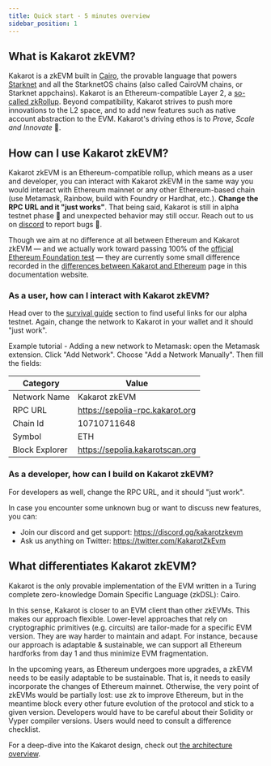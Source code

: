 ```yaml
---
title: Quick start - 5 minutes overview
sidebar_position: 1
---
```


## What is Kakarot zkEVM?

Kakarot is a zkEVM built in [Cairo](https://www.cairo-lang.org/), the provable
language that powers [Starknet](https://starkware.co/starknet/) and all the
StarknetOS chains (also called CairoVM chains, or Starknet appchains). Kakarot
is an Ethereum-compatible Layer 2, a
[so-called zkRollup](https://ethereum.org/developers/docs/scaling/zk-rollups).
Beyond compatibility, Kakarot strives to push more innovations to the L2 space,
and to add new features such as native account abstraction to the EVM. Kakarot's
driving ethos is to _Prove, Scale and Innovate_ 🥕.

## How can I use Kakarot zkEVM?

Kakarot zkEVM is an Ethereum-compatible rollup, which means as a user and
developer, you can interact with Kakarot zkEVM in the same way you would
interact with Ethereum mainnet or any other Ethereum-based chain (use Metamask,
Rainbow, build with Foundry or Hardhat, etc.). **Change the RPC URL and it "just
works"**. That being said, Kakarot is still in alpha testnet phase 🚧 and
unexpected behavior may still occur. Reach out to us on
[discord](https://discord.gg/kakarotzkevm) to report bugs 🐛.

Though we aim at no difference at all between Ethereum and Kakarot zkEVM — and
we actually work toward passing 100% of the
[official Ethereum Foundation test](https://github.com/ethereum/tests) — they
are currently some small difference recorded in the
[differences between Kakarot and Ethereum](differences) page in this
documentation website.

### As a user, how can I interact with Kakarot zkEVM?

Head over to the [survival guide](survival-guide) section to find useful links
for our alpha testnet. Again, change the network to Kakarot in your wallet and
it should "just work".

Example tutorial - Adding a new network to Metamask: open the Metamask
extension. Click "Add Network". Choose "Add a Network Manually". Then fill the
fields:

| Category       | Value                           |
| -------------- | ------------------------------- |
| Network Name   | Kakarot zkEVM                   |
| RPC URL        | https://sepolia-rpc.kakarot.org |
| Chain Id       | 10710711648                     |
| Symbol         | ETH                             |
| Block Explorer | https://sepolia.kakarotscan.org |

### As a developer, how can I build on Kakarot zkEVM?

For developers as well, change the RPC URL, and it should "just work".

In case you encounter some unknown bug or want to discuss new features, you can:

- Join our discord and get support: https://discord.gg/kakarotzkevm
- Ask us anything on Twitter: https://twitter.com/KakarotZkEvm

## What differentiates Kakarot zkEVM?

Kakarot is the only provable implementation of the EVM written in a Turing
complete zero-knowledge Domain Specific Language (zkDSL): Cairo.

In this sense, Kakarot is closer to an EVM client than other zkEVMs. This makes
our approach flexible. Lower-level approaches that rely on cryptographic
primitives (e.g. circuits) are tailor-made for a specific EVM version. They are
way harder to maintain and adapt. For instance, because our approach is
adaptable & sustainable, we can support all Ethereum hardforks from day 1 and
thus minimize EVM fragmentation.

In the upcoming years, as Ethereum undergoes more upgrades, a zkEVM needs to be
easily adaptable to be sustainable. That is, it needs to easily incorporate the
changes of Ethereum mainnet. Otherwise, the very point of zkEVMs would be
partially lost: use zk to improve Ethereum, but in the meantime block every
other future evolution of the protocol and stick to a given version. Developers
would have to be careful about their Solidity or Vyper compiler versions. Users
would need to consult a difference checklist.

For a deep-dive into the Kakarot design, check out
[the architecture overview](architecture/understanding-zkevm).
